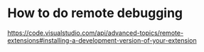 # How to do remote debugging

https://code.visualstudio.com/api/advanced-topics/remote-extensions#installing-a-development-version-of-your-extension
